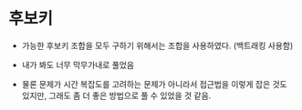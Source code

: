 # 후보키

* 가능한 후보키 조합을 모두 구하기 위해서는 조합을 사용하였다. (백트래킹 사용함)

* 내가 봐도 너무 막무가내로 풀었음

* 물론 문제가 시간 복잡도를 고려하는 문제가 아니라서 접근법을 이렇게 잡은 것도 있지만, 그래도 좀 더 좋은 방법으로 풀 수 있었을 것 같음.
